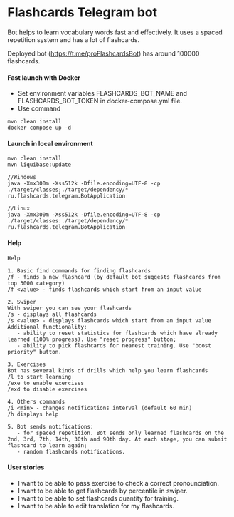 # Flashcards Telegram bot
Bot helps to learn vocabulary words fast and effectively. It uses a spaced repetition system and has a lot of flashcards.

Deployed bot (https://t.me/proFlashcardsBot) has around 100000 flashcards.


#### Fast launch with Docker 
- Set environment variables FLASHCARDS_BOT_NAME and FLASHCARDS_BOT_TOKEN in docker-compose.yml file.
- Use command
```
mvn clean install
docker compose up -d
```

#### Launch in local environment  
```
mvn clean install
mvn liquibase:update

//Windows
java -Xmx300m -Xss512k -Dfile.encoding=UTF-8 -cp ./target/classes;./target/dependency/* ru.flashcards.telegram.BotApplication

//Linux
java -Xmx300m -Xss512k -Dfile.encoding=UTF-8 -cp ./target/classes:./target/dependency/* ru.flashcards.telegram.BotApplication
```

#### Help
```
Help

1. Basic find commands for finding flashcards
/f - finds a new flashcard (by default bot suggests flashcards from top 3000 category)
/f <value> - finds flashcards which start from an input value

2. Swiper
With swiper you can see your flashcards
/s - displays all flashcards
/s <value> - displays flashcards which start from an input value
Additional functionality:
   - ability to reset statistics for flashcards which have already learned (100% progress). Use "reset progress" button;
   - ability to pick flashcards for nearest training. Use "boost priority" button.

3. Exercises
Bot has several kinds of drills which help you learn flashcards
/l to start learning
/exe to enable exercises 
/exd to disable exercises 

4. Others commands
/i <min> - changes notifications interval (default 60 min) 
/h displays help

5. Bot sends notifications:
   - for spaced repetition. Bot sends only learned flashcards on the 2nd, 3rd, 7th, 14th, 30th and 90th day. At each stage, you can submit flashcard to learn again;
   - random flashcards notifications.
```

#### User stories

- I want to be able to pass exercise to check a correct pronounciation.
- I want to be able to get flashcards by percentile in swiper.
- I want to be able to set flashcards quantity for training.
- I want to be able to edit translation for my flashcards.


 
  
   
